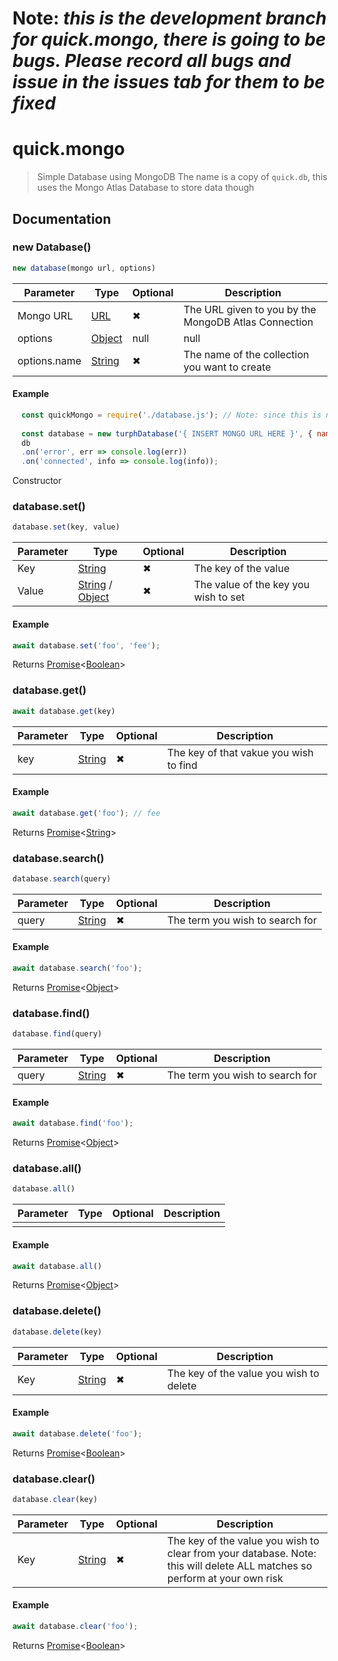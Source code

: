 # Note: *this is the development branch for quick.mongo, there is going to be bugs. Please record all bugs and issue in the issues tab for them to be fixed*

# quick.mongo

> Simple Database using MongoDB
> The name is a copy of `quick.db`, this uses the Mongo Atlas Database to store data though

## Documentation

### new Database()

```js
new database(mongo url, options)
```

Parameter | Type | Optional | Description
--- | --- | --- | ---
Mongo URL | [URL](https://developer.mozilla.org/en-US/docs/Learn/Common_questions/What_is_a_URL) | ✖ | The URL given to you by the MongoDB Atlas Connection
options | [Object](https://developer.mozilla.org/en-US/docs/Web/JavaScript/Reference/Global_Objects/Object) | null | null
options.name | [String](https://developer.mozilla.org/en-US/docs/Web/JavaScript/Reference/Global_Objects/String) | ✖ | The name of the collection you want to create

#### Example

```js
  const quickMongo = require('./database.js'); // Note: since this is not a NPM Package you need to make a new file for this called "database.js" if you wish to use this line of code
  
  const database = new turphDatabase('{ INSERT MONGO URL HERE }', { name: 'database' });
  db
  .on('error', err => console.log(err))
  .on('connected', info => console.log(info));
```

Constructor

### database.set()


```js
database.set(key, value)
```

Parameter | Type | Optional | Description
--- | --- | --- | ---
Key | [String](https://developer.mozilla.org/en-US/docs/Web/JavaScript/Reference/Global_Objects/String) | ✖ | The key of the value
Value | [String](https://developer.mozilla.org/en-US/docs/Web/JavaScript/Reference/Global_Objects/String) / [Object](https://developer.mozilla.org/en-US/docs/Web/JavaScript/Reference/Global_Objects/Object) | ✖ | The value of the key you wish to set

#### Example

```js
await database.set('foo', 'fee');
```

Returns [Promise](https://developer.mozilla.org/en-US/docs/Web/JavaScript/Reference/Global_Objects/Promise)<[Boolean](https://developer.mozilla.org/en-US/docs/Web/JavaScript/Reference/Global_Objects/Boolean)>

### database.get()


```js
await database.get(key)
```

Parameter | Type | Optional | Description
--- | --- | --- | ---
key | [String](https://developer.mozilla.org/en-US/docs/Web/JavaScript/Reference/Global_Objects/String) | ✖ | The key of that vakue you wish to find
 
#### Example

```js
await database.get('foo'); // fee
```

Returns [Promise](https://developer.mozilla.org/en-US/docs/Web/JavaScript/Reference/Global_Objects/Promise)<[String](https://developer.mozilla.org/en-US/docs/Web/JavaScript/Reference/Global_Objects/String)>

### database.search()


```js
database.search(query)
```

Parameter | Type | Optional | Description
--- | --- | --- | ---
query | [String](https://developer.mozilla.org/en-US/docs/Web/JavaScript/Reference/Global_Objects/String) | ✖ | The term you wish to search for

#### Example

```js
await database.search('foo');
```

Returns [Promise](https://developer.mozilla.org/en-US/docs/Web/JavaScript/Reference/Global_Objects/Promise)<[Object](https://developer.mozilla.org/en-US/docs/Web/JavaScript/Reference/Global_Objects/Object)>

### database.find()


```js
database.find(query)
```

Parameter | Type | Optional | Description
--- | --- | --- | ---
query | [String](https://developer.mozilla.org/en-US/docs/Web/JavaScript/Reference/Global_Objects/String) | ✖ | The term you wish to search for

#### Example

```js
await database.find('foo');
```

Returns [Promise](https://developer.mozilla.org/en-US/docs/Web/JavaScript/Reference/Global_Objects/Promise)<[Object](https://developer.mozilla.org/en-US/docs/Web/JavaScript/Reference/Global_Objects/Object)>

### database.all()


```js
database.all()
```

Parameter | Type | Optional | Description
--- | --- | --- | ---
 | | | |

#### Example

```js
await database.all()
```

Returns [Promise](https://developer.mozilla.org/en-US/docs/Web/JavaScript/Reference/Global_Objects/Promise)<[Object](https://developer.mozilla.org/en-US/docs/Web/JavaScript/Reference/Global_Objects/Object)>

### database.delete()


```js
database.delete(key)
```

Parameter | Type | Optional | Description
--- | --- | --- | ---
Key | [String](https://developer.mozilla.org/en-US/docs/Web/JavaScript/Reference/Global_Objects/String) | ✖ | The key of the value you wish to delete

#### Example

```js
await database.delete('foo');
```

Returns [Promise](https://developer.mozilla.org/en-US/docs/Web/JavaScript/Reference/Global_Objects/Promise)<[Boolean](https://developer.mozilla.org/en-US/docs/Web/JavaScript/Reference/Global_Objects/Boolean)>

### database.clear()

```js
database.clear(key)
```

Parameter | Type | Optional | Description
--- | --- | --- | ---
Key | [String](https://developer.mozilla.org/en-US/docs/Web/JavaScript/Reference/Global_Objects/String) | ✖ | The key of the value you wish to clear from your database. Note: this will delete ALL matches so perform at your own risk

#### Example

```js
await database.clear('foo');
```

Returns [Promise](https://developer.mozilla.org/en-US/docs/Web/JavaScript/Reference/Global_Objects/Promise)<[Boolean](https://developer.mozilla.org/en-US/docs/Web/JavaScript/Reference/Global_Objects/Boolean)>
